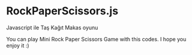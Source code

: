 # RockPaperScissors.js
Javascript ile Taş Kağıt Makas oyunu

You can play Mini Rock Paper Scissors Game with this codes. I hope you enjoy it :)
